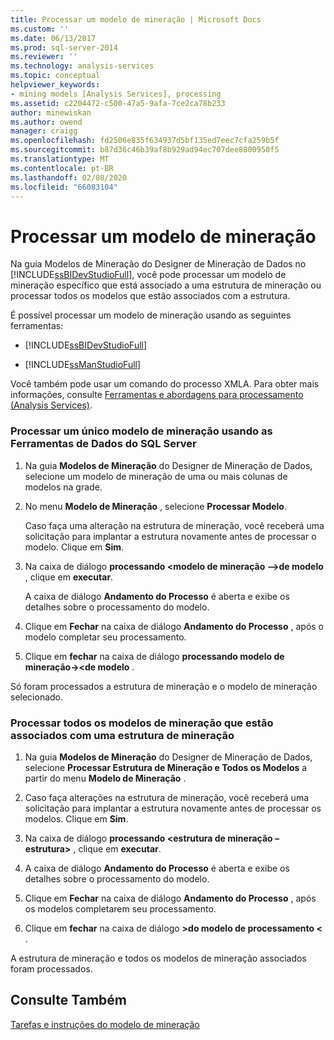 ```yaml
---
title: Processar um modelo de mineração | Microsoft Docs
ms.custom: ''
ms.date: 06/13/2017
ms.prod: sql-server-2014
ms.reviewer: ''
ms.technology: analysis-services
ms.topic: conceptual
helpviewer_keywords:
- mining models [Analysis Services], processing
ms.assetid: c2204472-c500-47a5-9afa-7ce2ca78b233
author: minewiskan
ms.author: owend
manager: craigg
ms.openlocfilehash: fd2506e835f634937d5bf135ed7eec7cfa259b5f
ms.sourcegitcommit: b87d36c46b39af8b929ad94ec707dee8800950f5
ms.translationtype: MT
ms.contentlocale: pt-BR
ms.lasthandoff: 02/08/2020
ms.locfileid: "66083104"
---
```

# <a name="process-a-mining-model"></a>Processar um modelo de mineração
  Na guia Modelos de Mineração do Designer de Mineração de Dados no [!INCLUDE[ssBIDevStudioFull](../../includes/ssbidevstudiofull-md.md)], você pode processar um modelo de mineração específico que está associado a uma estrutura de mineração ou processar todos os modelos que estão associados com a estrutura.  
  
 É possível processar um modelo de mineração usando as seguintes ferramentas:  
  
-   [!INCLUDE[ssBIDevStudioFull](../../includes/ssbidevstudiofull-md.md)]  
  
-   [!INCLUDE[ssManStudioFull](../../includes/ssmanstudiofull-md.md)]  
  
 Você também pode usar um comando do processo XMLA. Para obter mais informações, consulte [Ferramentas e abordagens para processamento &#40;Analysis Services&#41;](../multidimensional-models/tools-and-approaches-for-processing-analysis-services.md).  
  
### <a name="process-a-single-mining-model-using-sql-server-data-tools"></a>Processar um único modelo de mineração usando as Ferramentas de Dados do SQL Server  
  
1.  Na guia **Modelos de Mineração** do Designer de Mineração de Dados, selecione um modelo de mineração de uma ou mais colunas de modelos na grade.  
  
2.  No menu **Modelo de Mineração** , selecione **Processar Modelo**.  
  
     Caso faça uma alteração na estrutura de mineração, você receberá uma solicitação para implantar a estrutura novamente antes de processar o modelo. Clique em **Sim**.  
  
3.  Na caixa de diálogo **processando \<modelo de mineração –>de modelo** , clique em **executar**.  
  
     A caixa de diálogo **Andamento do Processo** é aberta e exibe os detalhes sobre o processamento do modelo.  
  
4.  Clique em **Fechar** na caixa de diálogo **Andamento do Processo** , após o modelo completar seu processamento.  
  
5.  Clique em **fechar** na caixa de diálogo **processando modelo de mineração->\<de modelo** .  
  
 Só foram processados a estrutura de mineração e o modelo de mineração selecionado.  
  
### <a name="process-all-mining-models-that-are-associated-with-a-mining-structure"></a>Processar todos os modelos de mineração que estão associados com uma estrutura de mineração  
  
1.  Na guia **Modelos de Mineração** do Designer de Mineração de Dados, selecione **Processar Estrutura de Mineração e Todos os Modelos** a partir do menu **Modelo de Mineração** .  
  
2.  Caso faça alterações na estrutura de mineração, você receberá uma solicitação para implantar a estrutura novamente antes de processar os modelos. Clique em **Sim**.  
  
3.  Na caixa de diálogo **processando \<estrutura de mineração – estrutura>** , clique em **executar**.  
  
4.  A caixa de diálogo **Andamento do Processo** é aberta e exibe os detalhes sobre o processamento do modelo.  
  
5.  Clique em **Fechar** na caixa de diálogo **Andamento do Processo** , após os modelos completarem seu processamento.  
  
6.  Clique em **fechar** na caixa de diálogo **>do modelo de processamento \<** .  
  
 A estrutura de mineração e todos os modelos de mineração associados foram processados.  
  
## <a name="see-also"></a>Consulte Também  
 [Tarefas e instruções do modelo de mineração](mining-model-tasks-and-how-tos.md)  
  
  
